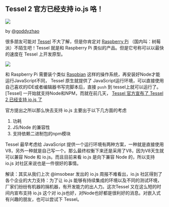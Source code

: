 ## Tessel 2 官方已经支持 io.js 咯！

![](http://jie-du.qiniudn.com/img/tessel2.png)

by [@goddyzhao](https://github.com/goddyzhao)

很多朋友可能对 [Tessel](https://tessel.io/) 不大了解，但是你肯定对 [Raspberry Pi](http://www.raspberrypi.org/) （国内叫：树莓派）不陌生吧！Tessel 就是和 Raspberry Pi 类似的产品。但是它号称可以以最快的速度在 Tessel 上开发原型。

![](http://jie-du.qiniudn.com/img/tessel.JPG)

和 Raspberry Pi 需要装个类似 [Raspbian](http://www.raspbian.org/) 这样的操作系统，再安装好Node才能运行JavaScript不同， Tessel 原生就提供了 JavaScript运行环境，可以直接使用自己喜欢的IDE或者编辑器书写完脚本后，直接 `push` 到 tessel上就可以运行了。 [Tessel] 一开始就支持Node和NPM，而就在前几天， [Tessel 官方宣布了 Tessel 2 已经支持 io.js 了](https://tessel.io/blog/112888410737/moving-faster-with-io-js)

官方提出之所以那么快去支持 io.js 主要出于以下几方面的考虑

1. 功耗
2. JS/Node 的兼容性
3. 支持依赖二进制包的npm模块

Tessel 最早考虑给 JavaScript 提供一个运行环境有两种方案，一种就是直接使用V8，另外一种就是自己写一个。那么最终权衡下来还是采用了V8，因为V8天生就可以兼容 Node 和 io.js。而且目前来看 io.js 是向下兼容 Node 的，所以支持 io.js 对社区来说也是一件很好的事情。

解读：其实从我们上次 @imsobear 发出的 io.js 周报不难看出，io.js 社区得到了各个企业的大力支持：为了让 io.js 能够有持续集成的环境以及不同的测试环境，厂家们纷纷有机器的捐机器，有开发能力的出人力。这次Tessel 又在这么短的时间内宣布支持 io.js 这个对 io.js也好，对Node也好都是很利好的消息。对嵌入式有兴趣的朋友，也可以尝试下 Tessel。

